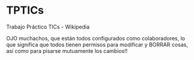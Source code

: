 # TPTICs
Trabajo Práctico TICs - Wikipedia

OJO muchachos, que están todos configurados como colaboradores, lo que significa que todos tienen permisos para modificar y BORRAR cosas, así como para pisarse mutuamente los cambios!!
